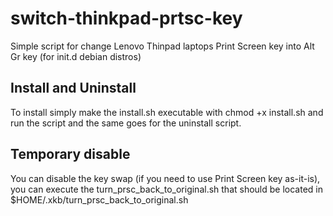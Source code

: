 # switch-thinkpad-prtsc-key
Simple script for change Lenovo Thinpad laptops Print Screen key into Alt Gr key (for init.d debian distros)

## Install and Uninstall
To install simply make the install.sh executable with chmod +x install.sh and run the script and the same goes for the uninstall script.

## Temporary disable
You can disable the key swap (if you need to use Print Screen key as-it-is), you can execute the turn_prsc_back_to_original.sh that should be located in $HOME/.xkb/turn_prsc_back_to_original.sh
